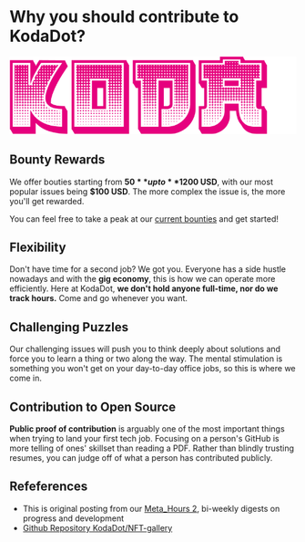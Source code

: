 # Why you should contribute to KodaDot?

![KodaDot_logo_v3](./assets/KODA_v3.png)

  
## Bounty Rewards
We offer bouties starting from **$50** up to **$1200 USD**, with our most popular issues being **$100 USD**. The more complex the issue is, the more you'll get rewarded.

You can feel free to take a peak at our [current bounties](https://github.com/kodadot/nft-gallery/labels) and get started!



## Flexibility
Don't have time for a second job? We got you. 
Everyone has a side hustle nowadays and with the **gig economy**, this is  how we can operate more efficiently. Here at KodaDot, **we don't hold anyone full-time, nor do we track hours.** Come and go whenever you want.

## Challenging Puzzles
Our challenging issues will push you to think deeply about solutions and force you to learn a thing or two along the way. The mental stimulation is something you won't get on your day-to-day office jobs, so this is where we come in.

## Contribution to Open Source
**Public proof of contribution** is arguably one of the most important things when trying to land your first tech job. Focusing on a person's GitHub is more telling of ones' skillset than reading a PDF. Rather than blindly trusting resumes, you can judge off of what a person has contributed publicly.

## Refeferences
- This is original posting from our [Meta_Hours 2](https://github.com/kodadot/nft-gallery/discussions/1699), bi-weekly digests on progress and development
- [Github Repository KodaDot/NFT-gallery](https://github.com/kodadot/nft-gallery/issues/)
